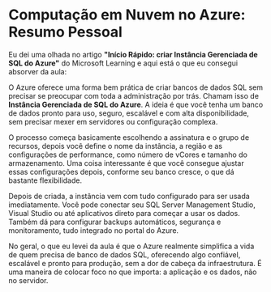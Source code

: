 # Computação em Nuvem no Azure: Resumo Pessoal

Eu dei uma olhada no artigo **"Início Rápido: criar Instância Gerenciada de SQL do Azure"** do Microsoft Learning e aqui está o que eu consegui absorver da aula:

O Azure oferece uma forma bem prática de criar bancos de dados SQL sem precisar se preocupar com toda a administração por trás. Chamam isso de **Instância Gerenciada de SQL do Azure**. A ideia é que você tenha um banco de dados pronto para uso, seguro, escalável e com alta disponibilidade, sem precisar mexer em servidores ou configuração complexa.

O processo começa basicamente escolhendo a assinatura e o grupo de recursos, depois você define o nome da instância, a região e as configurações de performance, como número de vCores e tamanho do armazenamento. Uma coisa interessante é que você consegue ajustar essas configurações depois, conforme seu banco cresce, o que dá bastante flexibilidade.

Depois de criada, a instância vem com tudo configurado para ser usada imediatamente. Você pode conectar seu SQL Server Management Studio, Visual Studio ou até aplicativos direto para começar a usar os dados. Também dá para configurar backups automáticos, segurança e monitoramento, tudo integrado no portal do Azure.

No geral, o que eu levei da aula é que o Azure realmente simplifica a vida de quem precisa de banco de dados SQL, oferecendo algo confiável, escalável e pronto para produção, sem a dor de cabeça da infraestrutura. É uma maneira de colocar foco no que importa: a aplicação e os dados, não no servidor.
